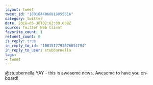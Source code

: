 ```yaml
---
layout: tweet
tweet_id: "1001644866819055616"
category: twitter
date: 2018-05-30T02:02:00.000Z
source: Twitter Web Client
favorite_count: 1
retweet_count: 0
is_reply: true
in_reply_to_id: "1001517793076854784"
in_reply_to_user: stubbornella
tags:
- tweet
---
```


[@stubbornella](https://twitter.com/@stubbornella) YAY - this is awesome news. Awesome to have you on-board!
